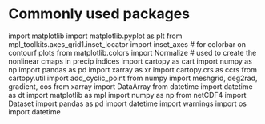 # Commonly used packages
import matplotlib
import matplotlib.pyplot as plt
from mpl_toolkits.axes_grid1.inset_locator import inset_axes # for colorbar on contourf plots
from matplotlib.colors import Normalize   # used to create the nonlinear cmaps in precip indices
import cartopy as cart
import numpy as np
import pandas as pd
import xarray as xr
import cartopy.crs as ccrs
from cartopy.util import add_cyclic_point
from numpy import meshgrid, deg2rad, gradient, cos
from xarray import DataArray
from datetime import datetime as dt
import matplotlib as mpl
import numpy as np
from netCDF4 import Dataset
import pandas as pd
import datetime
import warnings
import os
import datetime